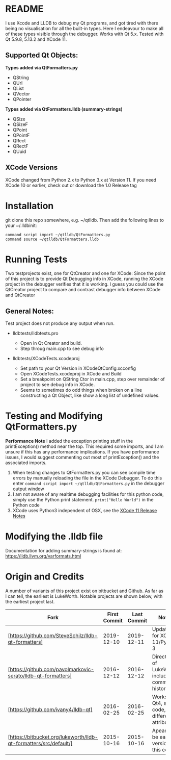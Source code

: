 # README

I use Xcode and LLDB to debug my Qt programs, and got tired with there being no visualisation for all the built-in types. Here I endeavour to make all of these types visible through the debugger. 
Works with Qt 5.x. Tested with Qt 5.9.8, 5.13.2 and XCode 11.

## Supported Qt Objects:
**Types added via QtFormatters.py**
* QString
* QUrl
* QList
* QVector
* QPointer

**Types added via QtFormatters.lldb (summary-strings)**
* QSize
* QSizeF
* QPoint
* QPointF
* QRect
* QRectF
* QUuid


## XCode Versions
XCode changed from Python 2.x to Python 3.x at Version 11.
If you need XCode 10 or earlier, check out or download the 1.0 Release tag

# Installation

git clone this repo somewhere, e.g. ~/qtlldb. Then add the following lines to your ~/.lldbinit:

```
command script import ~/qtlldb/QtFormatters.py
command source ~/qtlldb/QtFormatters.lldb
```

# Running Tests
Two testprojects exist, one for QtCreator and one for XCode:
Since the point of this project is to provide Qt Debugging info in XCode, running the XCode project in the debugger verifies that it is working.
I guess you could use the QtCreator project to compare and contrast debugger info between XCode and QtCreator

## General Notes:
Test project does not produce any output when run.

* lldbtests/lldbtests.pro
    * Open in Qt Creator and build.
    * Step throug main.cpp to see debug info

* lldbtests/XCodeTests.xcodeproj
    * Set path to your Qt Version in XCodeQtConfig.xcconfig
    * Open XCodeTests.xcodeproj in XCode and Build
    * Set a breakpoint on QString Ctor in main.cpp, step over remainder of project to see debug info in XCode.
    * Seems to sometimes do odd things when broken on a line constructing a Qt Object, like show a long list of undefined values. 

# Testing and Modifying QtFormatters.py

**Performance Note** I added the exception printing stuff in the printException() method near the top. This required some imports, and I am unsure if this has any performance implications. If you have performance issues, I would suggest commenting out most of printException() and the associated imports.

1.  When testing changes to QtFormatters.py you can see compile time errors by manually reloading the file in the XCode Debugger. To do this enter `command script import ~/qtlldb/QtFormatters.py` in the debugger
output window
1. I am not aware of any realtime debugging facilities for this python code, simply use the Python print statement. `print("Hello World")` in the Python code
1. XCode uses Python3 independent of OSX, see the [XCode 11 Release Notes](https://developer.apple.com/documentation/xcode_release_notes/xcode_11_release_notes)

# Modifying the .lldb file
Documentation for adding summary-strings is found at: https://lldb.llvm.org/varformats.html


# Origin and Credits
A number of variants of this project exist on bitbucket and Github. As far as I can tell, the earliest is LukeWorth.
Notable projects are shown below, with the earliest project last.


| Fork | First Commit | Last Commit | Notes |
| --------------- | --------------------- | ------------ | ----------------------- |
| [https://github.com/SteveSchilz/lldb-qt-formatters] | 2019-12-10 | 2019-12-11 | Updated for XCode 11/Python 3 |
| [https://github.com/pavolmarkovic-serato/lldb-qt-formatters] | 2016-12-12 | 2016-12-12 | Direct fork of LukeWorth, including commit history | 
| [https://github.com/ivany4/lldb-qt] | 2016-02-25 | 2016-02-25 | Works with Qt4, same code, different attribution | 
| [https://bitbucket.org/lukeworth/lldb-qt-formatters/src/default/] | 2015-10-16 | 2015-10-16 | Apears to be earliest version of this code | 
